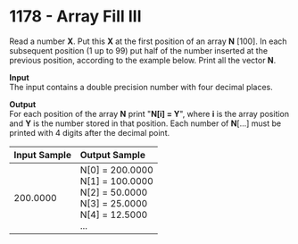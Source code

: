 # 1178 - Array Fill III

Read a number **X**. Put this **X** at the first position of an array **N** [100]. In each subsequent position (1 up to 99) put half of the number inserted at the previous position, according to the example below. Print all the vector **N**.

**Input**<br>
The input contains a double precision number with four decimal places.

**Output**<br>
For each position of the array **N** print "**N[i] = Y**", where **i** is the array position and **Y** is the number stored in that position. Each number of **N**[...] must be printed with 4 digits after the decimal point.

| Input Sample | Output Sample                                                                                             |
|:-------------|:----------------------------------------------------------------------------------------------------------|
| 200.0000     | N[0] = 200.0000 <br> N[1] = 100.0000 <br> N[2] = 50.0000 <br> N[3] = 25.0000 <br> N[4] = 12.5000 <br> ... |